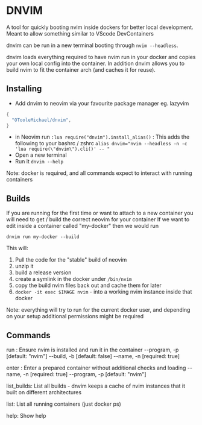 # DNVIM

A tool for quickly booting nvim inside dockers for better local development. Meant to allow something similar to VScode DevContainers

dnvim can be run in a new terminal booting through `nvim --headless`.

dnvim loads everything required to have nvim run in your docker and copies your own local config into the container. In addition dnvim allows you to build nvim to fit the container arch (and caches it for reuse).

## Installing

- Add dnvim to neovim via your favourite package manager eg. lazyvim

```lua
{
  "OTooleMichael/dnvim",
}
```

- in Neovim run `:lua require("dnvim").install_alias()` : This adds the following to your bashrc / zshrc
  `alias dnvim="nvim --headless -n -c 'lua require(\"dnvim\").cli()' -- "`
- Open a new terminal
- Run it `dnvim --help`

Note: docker is required, and all commands expect to interact with running containers

## Builds

If you are running for the first time or want to attach to a new container you will need to get / build the correct neovim for your container
If we want to edit inside a container called "my-docker" then we would run

`dnvim run my-docker --build`

This will:

1. Pull the code for the "stable" build of neovim
2. unzip it
3. build a release version
4. create a symlink in the docker under `/bin/nvim`
5. copy the build nvim files back out and cache them for later
6. `docker -it exec $IMAGE nvim` - into a working nvim instance inside that docker

Note: everything will try to run for the current docker user, and depending on your setup additional permissions might be required

## Commands

run <name>: Ensure nvim is installed and run it in the container
--program, -p [default: "nvim"]
--build, -b [default: false]
--name, -n [required: true]

enter <name>: Enter a prepared container without additional checks and loading
--name, -n [required: true]
--program, -p [default: "nvim"]

list_builds: List all builds - dnvim keeps a cache of nvim instances that it built on different architectures

list: List all running containers (just docker ps)

help: Show help
